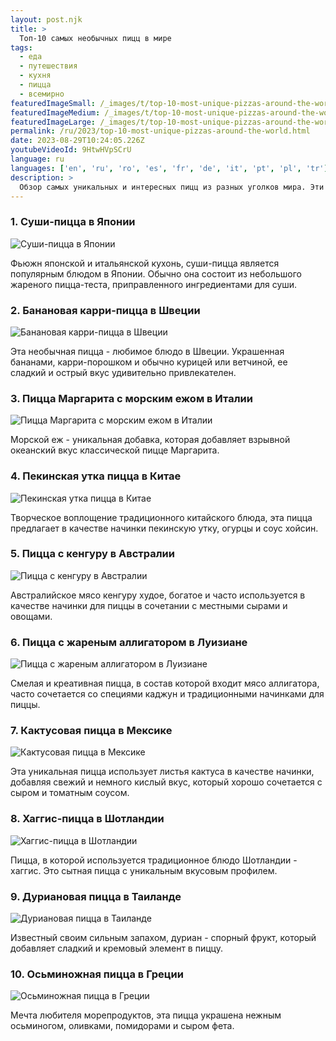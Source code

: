 ```yaml
---
layout: post.njk
title: >
  Топ-10 самых необычных пицц в мире
tags:
  - еда
  - путешествия
  - кухня
  - пицца
  - всемирно
featuredImageSmall: /_images/t/top-10-most-unique-pizzas-around-the-world-cover-ru-small.webp
featuredImageMedium: /_images/t/top-10-most-unique-pizzas-around-the-world-cover-ru-medium.webp
featuredImageLarge: /_images/t/top-10-most-unique-pizzas-around-the-world-cover-ru-large.webp
permalink: /ru/2023/top-10-most-unique-pizzas-around-the-world.html
date: 2023-08-29T10:24:05.226Z
youtubeVideoId: 9HtwHVpSCrU
language: ru
languages: ['en', 'ru', 'ro', 'es', 'fr', 'de', 'it', 'pt', 'pl', 'tr']
description: >
  Обзор самых уникальных и интересных пицц из разных уголков мира. Эти пиццы по-настоящему переосмысливают пределы этого культового блюда, демонстрируя местные вкусы и неожиданные сочетания.
---
```


### 1. Суши-пицца в Японии

![Суши-пицца в Японии](/_images/7/7112d23c15c947e9fa08ba435bb59c85-medium.webp)

Фьюжн японской и итальянской кухонь, суши-пицца является популярным блюдом в Японии. Обычно она состоит из небольшого жареного пицца-теста, приправленного ингредиентами для суши.

### 2. Банановая карри-пицца в Швеции

![Банановая карри-пицца в Швеции](/_images/8/809a1018167c0cd604ecae0848869aea-medium.webp)

Эта необычная пицца - любимое блюдо в Швеции. Украшенная бананами, карри-порошком и обычно курицей или ветчиной, ее сладкий и острый вкус удивительно привлекателен.

### 3. Пицца Маргарита с морским ежом в Италии

![Пицца Маргарита с морским ежом в Италии](/_images/e/e100a0fe4cc1927e07a54acba7103907-medium.webp)

Морской еж - уникальная добавка, которая добавляет взрывной океанский вкус классической пицце Маргарита.

### 4. Пекинская утка пицца в Китае

![Пекинская утка пицца в Китае](/_images/6/602fdfd409fa818427817e64fd82456a-medium.webp)

Творческое воплощение традиционного китайского блюда, эта пицца предлагает в качестве начинки пекинскую утку, огурцы и соус хойсин.

### 5. Пицца с кенгуру в Австралии

![Пицца с кенгуру в Австралии](/_images/4/4a6b20909c1c9cb8d0cb8f922364d3eb-medium.webp)

Австралийское мясо кенгуру худое, богатое и часто используется в качестве начинки для пиццы в сочетании с местными сырами и овощами.

### 6. Пицца с жареным аллигатором в Луизиане

![Пицца с жареным аллигатором в Луизиане](/_images/7/7b5a54d319d6c81b7188879cef535c79-medium.webp)

Смелая и креативная пицца, в состав которой входит мясо аллигатора, часто сочетается со специями каджун и традиционными начинками для пиццы.

### 7. Кактусовая пицца в Мексике

![Кактусовая пицца в Мексике](/_images/e/e6141dc1c056e3efa9a4b6a8874bdada-medium.webp)

Эта уникальная пицца использует листья кактуса в качестве начинки, добавляя свежий и немного кислый вкус, который хорошо сочетается с сыром и томатным соусом.

### 8. Хаггис-пицца в Шотландии

![Хаггис-пицца в Шотландии](/_images/1/15b6e068a47a56fd857f52e87f89131c-medium.webp)

Пицца, в которой используется традиционное блюдо Шотландии - хаггис. Это сытная пицца с уникальным вкусовым профилем.

### 9. Дуриановая пицца в Таиланде

![Дуриановая пицца в Таиланде](/_images/4/4c1c3714b8a506461a438d6ca3317a47-medium.webp)

Известный своим сильным запахом, дуриан - спорный фрукт, который добавляет сладкий и кремовый элемент в пиццу.

### 10. Осьминожная пицца в Греции

![Осьминожная пицца в Греции](/_images/3/3c7832ccbceaf094ebaee613d85f416a-medium.webp)

Мечта любителя морепродуктов, эта пицца украшена нежным осьминогом, оливками, помидорами и сыром фета.

